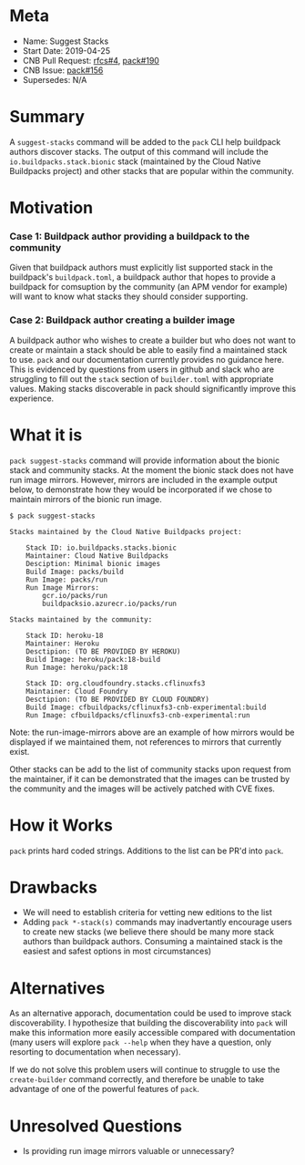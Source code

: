 # Meta
[meta]: #meta
- Name: Suggest Stacks
- Start Date: 2019-04-25
- CNB Pull Request: [rfcs#4](https://github.com/buildpack/rfcs/pull/4), [pack#190](https://github.com/buildpack/pack/pull/190)
- CNB Issue: [pack#156](https://github.com/buildpack/pack/issues/156)
- Supersedes: N/A

# Summary
[summary]: #summary

A `suggest-stacks` command will be added to the `pack` CLI help buildpack authors discover stacks. The output of this command will include the `io.buildpacks.stack.bionic` stack (maintained by the Cloud Native Buildpacks project) and other stacks that are popular within the community.

# Motivation
[motivation]: #motivation

### Case 1: Buildpack author providing a buildpack to the community
Given that buildpack authors must explicitly list supported stack in the buildpack's `buildpack.toml`, a buildpack author that hopes to provide a buildpack for comsuption by the community (an APM vendor for example) will want to know what stacks they should consider supporting.

### Case 2: Buildpack author creating a builder image
A buildpack author who wishes to create a builder but who does not want to create or maintain a stack should be able to easily find a maintained stack to use. `pack` and our documentation currently provides no guidance here. This is evidenced by questions from users in github and slack who are struggling to fill out the `stack` section of `builder.toml` with appropriate values. Making stacks discoverable in pack should significantly improve this experience.


# What it is
[what-it-is]: #what-it-is

`pack suggest-stacks` command will provide information about the bionic stack and community stacks. At the moment the bionic stack does not have run image mirrors. However, mirrors are included in the example output below, to demonstrate how they would be incorporated if we chose to maintain mirrors of the bionic run image.

```
$ pack suggest-stacks

Stacks maintained by the Cloud Native Buildpacks project:

    Stack ID: io.buildpacks.stacks.bionic
    Maintainer: Cloud Native Buildpacks
    Desciption: Minimal bionic images
    Build Image: packs/build
    Run Image: packs/run
    Run Image Mirrors:
        gcr.io/packs/run
        buildpacksio.azurecr.io/packs/run

Stacks maintained by the community:

    Stack ID: heroku-18
    Maintainer: Heroku
    Desctipion: (TO BE PROVIDED BY HEROKU)
    Build Image: heroku/pack:18-build
    Run Image: heroku/pack:18

    Stack ID: org.cloudfoundry.stacks.cflinuxfs3
    Maintainer: Cloud Foundry
    Desctipion: (TO BE PROVIDED BY CLOUD FOUNDRY)
    Build Image: cfbuildpacks/cflinuxfs3-cnb-experimental:build
    Run Image: cfbuildpacks/cflinuxfs3-cnb-experimental:run
```
Note: the run-image-mirrors above are an example of how mirrors would be displayed if we maintained them, not references to mirrors that currently exist.

Other stacks can be add to the list of community stacks upon request from the maintainer, if it can be demonstrated that the images can be trusted by the community and the images will be actively patched with CVE fixes.

# How it Works
[how-it-works]: #how-it-works

`pack` prints hard coded strings. Additions to the list can be PR'd into `pack`.

# Drawbacks
[drawbacks]: #drawbacks

* We will need to establish criteria for vetting new editions to the list
* Adding `pack *-stack(s)` commands may inadvertantly encourage users to create new stacks (we believe there should be many more stack authors than buildpack authors. Consuming a maintained stack is the easiest and safest options in most circumstances)

# Alternatives
[alternatives]: #alternatives

As an alternative apporach, documentation could be used to improve stack discoverability. I hypothesize that building the discoverability into `pack` will make this information more easily accessible compared with documentation (many users will explore `pack --help` when they have a question, only resorting to documentation when necessary).

If we do not solve this problem users will continue to struggle to use the `create-builder` command correctly, and therefore be unable to take advantage of one of the powerful features of `pack`.

# Unresolved Questions
[unresolved-questions]: #unresolved-questions

- Is providing run image mirrors valuable or unnecessary?
